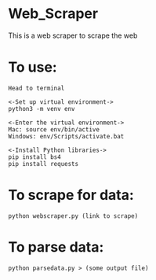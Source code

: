 # Web_Scraper
This is a web scraper to scrape the web

# To use:
    Head to terminal
    
    <-Set up virtual environment->
    python3 -m venv env 
    
    <-Enter the virtual environment->
    Mac: source env/bin/active
    Windows: env/Scripts/activate.bat

    <-Install Python libraries->
    pip install bs4
    pip install requests

# To scrape for data:
    python webscraper.py (link to scrape)

# To parse data:
    python parsedata.py > (some output file)
